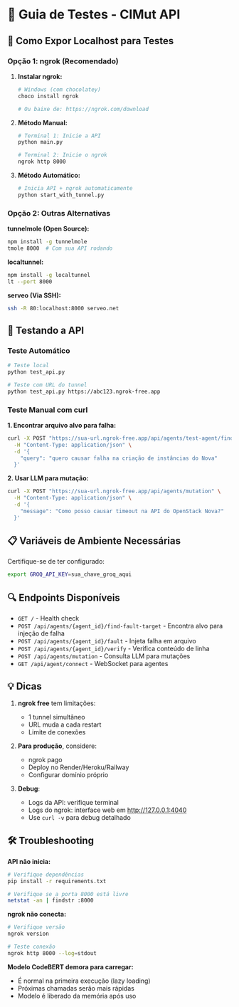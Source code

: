 # 🧪 Guia de Testes - CIMut API

## 🚀 Como Expor Localhost para Testes

### Opção 1: ngrok (Recomendado)

1. **Instalar ngrok:**
   ```bash
   # Windows (com chocolatey)
   choco install ngrok
   
   # Ou baixe de: https://ngrok.com/download
   ```

2. **Método Manual:**
   ```bash
   # Terminal 1: Inicie a API
   python main.py
   
   # Terminal 2: Inicie o ngrok
   ngrok http 8000
   ```

3. **Método Automático:**
   ```bash
   # Inicia API + ngrok automaticamente
   python start_with_tunnel.py
   ```

### Opção 2: Outras Alternativas

**tunnelmole (Open Source):**
```bash
npm install -g tunnelmole
tmole 8000  # Com sua API rodando
```

**localtunnel:**
```bash
npm install -g localtunnel
lt --port 8000
```

**serveo (Via SSH):**
```bash
ssh -R 80:localhost:8000 serveo.net
```

## 🧪 Testando a API

### Teste Automático
```bash
# Teste local
python test_api.py

# Teste com URL do tunnel
python test_api.py https://abc123.ngrok-free.app
```

### Teste Manual com curl

**1. Encontrar arquivo alvo para falha:**
```bash
curl -X POST "https://sua-url.ngrok-free.app/api/agents/test-agent/find-fault-target" \
  -H "Content-Type: application/json" \
  -d '{
    "query": "quero causar falha na criação de instâncias do Nova"
  }'
```

**2. Usar LLM para mutação:**
```bash
curl -X POST "https://sua-url.ngrok-free.app/api/agents/mutation" \
  -H "Content-Type: application/json" \
  -d '{
    "message": "Como posso causar timeout na API do OpenStack Nova?"
  }'
```

## 📋 Variáveis de Ambiente Necessárias

Certifique-se de ter configurado:
```bash
export GROQ_API_KEY=sua_chave_groq_aqui
```

## 🔍 Endpoints Disponíveis

- `GET /` - Health check
- `POST /api/agents/{agent_id}/find-fault-target` - Encontra alvo para injeção de falha
- `POST /api/agents/{agent_id}/fault` - Injeta falha em arquivo
- `POST /api/agents/{agent_id}/verify` - Verifica conteúdo de linha
- `POST /api/agents/mutation` - Consulta LLM para mutações
- `GET /api/agent/connect` - WebSocket para agentes

## 💡 Dicas

1. **ngrok free** tem limitações:
   - 1 tunnel simultâneo
   - URL muda a cada restart
   - Limite de conexões

2. **Para produção**, considere:
   - ngrok pago
   - Deploy no Render/Heroku/Railway
   - Configurar domínio próprio

3. **Debug**:
   - Logs da API: verifique terminal
   - Logs do ngrok: interface web em http://127.0.0.1:4040
   - Use `curl -v` para debug detalhado

## 🛠️ Troubleshooting

**API não inicia:**
```bash
# Verifique dependências
pip install -r requirements.txt

# Verifique se a porta 8000 está livre
netstat -an | findstr :8000
```

**ngrok não conecta:**
```bash
# Verifique versão
ngrok version

# Teste conexão
ngrok http 8000 --log=stdout
```

**Modelo CodeBERT demora para carregar:**
- É normal na primeira execução (lazy loading)
- Próximas chamadas serão mais rápidas
- Modelo é liberado da memória após uso

